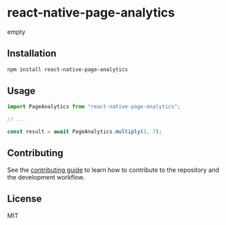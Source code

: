 # react-native-page-analytics

empty

## Installation

```sh
npm install react-native-page-analytics
```

## Usage

```js
import PageAnalytics from "react-native-page-analytics";

// ...

const result = await PageAnalytics.multiply(3, 7);
```

## Contributing

See the [contributing guide](CONTRIBUTING.md) to learn how to contribute to the repository and the development workflow.

## License

MIT
